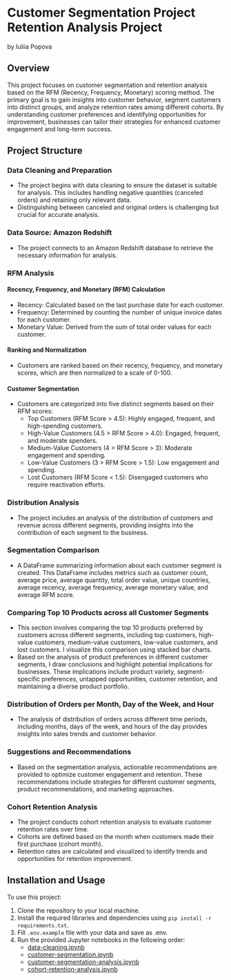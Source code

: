 # Customer Segmentation Project Retention Analysis Project
by Iuliia Popova

## Overview

This project focuses on customer segmentation and retention analysis based on the RFM (Recency, Frequency, Monetary) scoring method. The primary goal is to gain insights into customer behavior, segment customers into distinct groups, and analyze retention rates among different cohorts. By understanding customer preferences and identifying opportunities for improvement, businesses can tailor their strategies for enhanced customer engagement and long-term success.

## Project Structure

### Data Cleaning and Preparation

- The project begins with data cleaning to ensure the dataset is suitable for analysis. This includes handling negative quantities (canceled orders) and retaining only relevant data.
- Distinguishing between canceled and original orders is challenging but crucial for accurate analysis.

### Data Source: Amazon Redshift

- The project connects to an Amazon Redshift database to retrieve the necessary information for analysis.

### RFM Analysis

#### Recency, Frequency, and Monetary (RFM) Calculation

- Recency: Calculated based on the last purchase date for each customer.
- Frequency: Determined by counting the number of unique invoice dates for each customer.
- Monetary Value: Derived from the sum of total order values for each customer.

#### Ranking and Normalization

- Customers are ranked based on their recency, frequency, and monetary scores, which are then normalized to a scale of 0-100.

#### Customer Segmentation

- Customers are categorized into five distinct segments based on their RFM scores:
  - Top Customers (RFM Score > 4.5): Highly engaged, frequent, and high-spending customers.
  - High-Value Customers (4.5 > RFM Score > 4.0): Engaged, frequent, and moderate spenders.
  - Medium-Value Customers (4 > RFM Score > 3): Moderate engagement and spending.
  - Low-Value Customers (3 > RFM Score > 1.5): Low engagement and spending.
  - Lost Customers (RFM Score < 1.5): Disengaged customers who require reactivation efforts.

### Distribution Analysis

- The project includes an analysis of the distribution of customers and revenue across different segments, providing insights into the contribution of each segment to the business.

### Segmentation Comparison

- A DataFrame summarizing information about each customer segment is created. This DataFrame includes metrics such as customer count, average price, average quantity, total order value, unique countries, average recency, average frequency, average monetary value, and average RFM score.

### Comparing Top 10 Products across all Customer Segments

- This section involves comparing the top 10 products preferred by customers across different segments, including top customers, high-value customers, medium-value customers, low-value customers, and lost customers. I visualize this comparison using stacked bar charts.
- Based on the analysis of product preferences in different customer segments, I draw conclusions and highlight potential implications for businesses. These implications include product variety, segment-specific preferences, untapped opportunities, customer retention, and maintaining a diverse product portfolio.

### Distribution of Orders per Month, Day of the Week, and Hour

- The analysis of distribution of orders across different time periods, including months, days of the week, and hours of the day provides insights into sales trends and customer behavior.

### Suggestions and Recommendations

- Based on the segmentation analysis, actionable recommendations are provided to optimize customer engagement and retention. These recommendations include strategies for different customer segments, product recommendations, and marketing approaches.

### Cohort Retention Analysis

- The project conducts cohort retention analysis to evaluate customer retention rates over time.
- Cohorts are defined based on the month when customers made their first purchase (cohort month).
- Retention rates are calculated and visualized to identify trends and opportunities for retention improvement.

## Installation and Usage

To use this project:

1. Clone the repository to your local machine.
2. Install the required libraries and dependencies using `pip install -r requirements.txt`.
3. Fill `.env.example` file with your data and save as .env.
4. Run the provided Jupyter notebooks in the following order:
   - [data-cleaning.ipynb](notebooks/data-cleaning.ipynb)
   - [customer-segmentation.ipynb](notebooks/customer-segmentation.ipynb)
   - [customer-segmentation-analysis.ipynb](notebooks/customer-segmentation-analysis.ipynb)
   - [cohort-retention-analysis.ipynb](notebooks/cohort-retention-analysis.ipynb)
